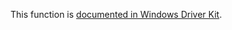 This function is [documented in Windows Driver Kit](https://learn.microsoft.com/en-us/windows-hardware/drivers/ddi/ntifs/nf-ntifs-rtldescribechunk).
